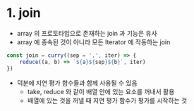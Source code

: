 # 1. join
- array 의 프로토타입으로 존재하는 join 과 기능은 유사
- array 에 종속된 것이 아니라 모든 Iterator 에 작동하는 join

```typescript
const join = curry((sep = ',', iter) => {
	reduce((a, b) => `${a}${sep}${b}`, iter)
})
```
- 덕분에 지연 평가 함수들과 함께 사용될 수 있음
  - take, reduce 와 같이 배열 안에 있는 요소를 꺼내서 활용
  - 배열에 있는 것을 꺼낼 때 지연 평가 함수가 평가를 시작하는 것
